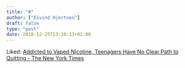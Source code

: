 ```yaml
---
title: "#"
author: ["Eivind Hjertnes"]
draft: false
type: "post"
date: 2018-12-25T13:16:13+01:00
---
```


Liked:
[Addicted
to Vaped Nicotine, Teenagers Have No Clear Path to Quitting - The New
York Times](https://www.nytimes.com/2018/12/18/health/vaping-nicotine-teenagers.html)
